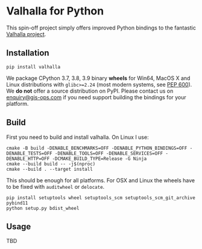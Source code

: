 # Valhalla for Python

This spin-off project simply offers improved Python bindings to the fantastic [Valhalla project](https://github.com/valhalla/valhalla). 

## Installation
 
`pip install valhalla`

We package CPython 3.7, 3.8, 3.9 binary **wheels** for Win64, MacOS X and Linux distributions with `glibc>=2.24` (most modern systems, see [PEP 600](https://www.python.org/dev/peps/pep-0600/)). We **do not** offer a source distribution on PyPI. Please contact us on enquiry@gis-ops.com if you need support building the bindings for your platform.

## Build

First you need to build and install valhalla. On Linux I use:

```shell script
cmake -B build -DENABLE_BENCHMARKS=OFF -DENABLE_PYTHON_BINDINGS=OFF -DENABLE_TESTS=OFF -DENABLE_TOOLS=OFF -DENABLE_SERVICES=OFF -DENABLE_HTTP=OFF -DCMAKE_BUILD_TYPE=Release -G Ninja
cmake --build build -- -j$(nproc)
cmake --build . --target install
```

This should be enough for all platforms. For OSX and Linux the wheels have to be fixed with `auditwheel` or `delocate`.

```
pip install setuptools wheel setuptools_scm setuptools_scm_git_archive pybind11
python setup.py bdist_wheel
```

## Usage

TBD
